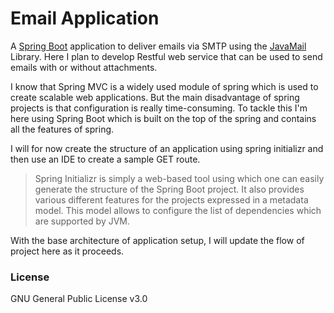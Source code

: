 # Email Application

A [Spring Boot](https://spring.io/projects/spring-boot) application to deliver emails via SMTP using the [JavaMail](https://www.oracle.com/java/technologies/javamail.html) Library. Here I plan to develop Restful web service that can be used to send emails with or without attachments.

I know that Spring MVC is a widely used module of spring which is used to create scalable web applications. But the main disadvantage of spring projects is that configuration is really time-consuming. To tackle this I'm here using Spring Boot which is built on the top of the spring and contains all the features of spring.

I will for now create the structure of an application using spring initializr and then use an IDE to create a sample GET route.

> Spring Initializr is simply a web-based tool using which one can easily generate the structure of the Spring Boot project. It also provides various different features for the projects expressed in a metadata model. This model allows to configure the list of dependencies which are supported by JVM.

With the base architecture of application setup, I will update the flow of project here as it proceeds.

### License

GNU General Public License v3.0
